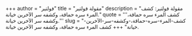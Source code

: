 +++
author = "فولتير"
title = "مقولة فولتير"
description = "مقولة فولتير: كشف المرء سره حماقة، وكشفه سر الآخرين خيانة."
quote = '''كشف المرء سره حماقة، وكشفه سر الآخرين خيانة.'''
slug = "كشف-المرء-سره-حماقة،-وكشفه-سر-الآخرين-خيانة"
+++
كشف المرء سره حماقة، وكشفه سر الآخرين خيانة.
